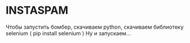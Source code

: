# INSTASPAM
Чтобы запустить бомбер, скачиваем python, скачиваем библиотеку selenium ( pip install selenium )
Ну и запускаем...
